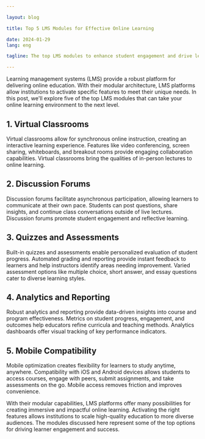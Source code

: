 ```yaml
---

layout: blog 

title: Top 5 LMS Modules for Effective Online Learning  

date: 2024-01-29 
lang: eng

tagline: The top LMS modules to enhance student engagement and drive learning outcomes

---
```


Learning management systems (LMS) provide a robust platform for delivering online education. With their modular architecture, LMS platforms allow institutions to activate specific features to meet their unique needs. In this post, we'll explore five of the top LMS modules that can take your online learning environment to the next level.

## 1. Virtual Classrooms

Virtual classrooms allow for synchronous online instruction, creating an interactive learning experience. Features like video conferencing, screen sharing, whiteboards, and breakout rooms provide engaging collaboration capabilities. Virtual classrooms bring the qualities of in-person lectures to online learning.

## 2. Discussion Forums

Discussion forums facilitate asynchronous participation, allowing learners to communicate at their own pace. Students can post questions, share insights, and continue class conversations outside of live lectures. Discussion forums promote student engagement and reflective learning.

## 3. Quizzes and Assessments 

Built-in quizzes and assessments enable personalized evaluation of student progress. Automated grading and reporting provide instant feedback to learners and help instructors identify areas needing improvement. Varied assessment options like multiple choice, short answer, and essay questions cater to diverse learning styles.

## 4. Analytics and Reporting

Robust analytics and reporting provide data-driven insights into course and program effectiveness. Metrics on student progress, engagement, and outcomes help educators refine curricula and teaching methods. Analytics dashboards offer visual tracking of key performance indicators.

## 5. Mobile Compatibility

Mobile optimization creates flexibility for learners to study anytime, anywhere. Compatibility with iOS and Android devices allows students to access courses, engage with peers, submit assignments, and take assessments on the go. Mobile access removes friction and improves convenience.

With their modular capabilities, LMS platforms offer many possibilities for creating immersive and impactful online learning. Activating the right features allows institutions to scale high-quality education to more diverse audiences. The modules discussed here represent some of the top options for driving learner engagement and success.
